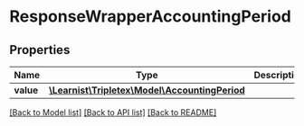 # ResponseWrapperAccountingPeriod

## Properties
Name | Type | Description | Notes
------------ | ------------- | ------------- | -------------
**value** | [**\Learnist\Tripletex\Model\AccountingPeriod**](AccountingPeriod.md) |  | [optional] 

[[Back to Model list]](../../README.md#documentation-for-models) [[Back to API list]](../../README.md#documentation-for-api-endpoints) [[Back to README]](../../README.md)

